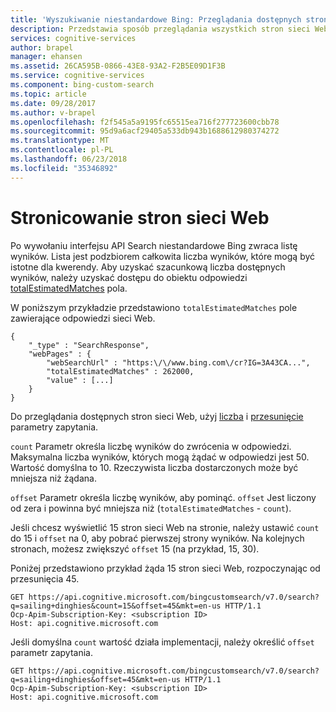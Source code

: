 ```yaml
---
title: 'Wyszukiwanie niestandardowe Bing: Przeglądania dostępnych stron sieci Web | Dokumentacja firmy Microsoft'
description: Przedstawia sposób przeglądania wszystkich stron sieci Web, która może zwrócić Bing.
services: cognitive-services
author: brapel
manager: ehansen
ms.assetid: 26CA595B-0866-43E8-93A2-F2B5E09D1F3B
ms.service: cognitive-services
ms.component: bing-custom-search
ms.topic: article
ms.date: 09/28/2017
ms.author: v-brapel
ms.openlocfilehash: f2f545a5a9195fc65515ea716f277723600cbb78
ms.sourcegitcommit: 95d9a6acf29405a533db943b1688612980374272
ms.translationtype: MT
ms.contentlocale: pl-PL
ms.lasthandoff: 06/23/2018
ms.locfileid: "35346892"
---
```

# <a name="paging-webpages"></a>Stronicowanie stron sieci Web 

Po wywołaniu interfejsu API Search niestandardowe Bing zwraca listę wyników. Lista jest podzbiorem całkowita liczba wyników, które mogą być istotne dla kwerendy. Aby uzyskać szacunkową liczba dostępnych wyników, należy uzyskać dostępu do obiektu odpowiedzi [totalEstimatedMatches](https://docs.microsoft.com/rest/api/cognitiveservices/bing-custom-search-api-v7-reference#totalestimatedmatches) pola.  
  
W poniższym przykładzie przedstawiono `totalEstimatedMatches` pole zawierające odpowiedzi sieci Web.  
  
```  
{
    "_type" : "SearchResponse",
    "webPages" : {
        "webSearchUrl" : "https:\/\/www.bing.com\/cr?IG=3A43CA...",
        "totalEstimatedMatches" : 262000,
        "value" : [...]
    }
}  
```  
  
Do przeglądania dostępnych stron sieci Web, użyj [liczba](https://docs.microsoft.com/rest/api/cognitiveservices/bing-custom-search-api-v7-reference#count) i [przesunięcie](https://docs.microsoft.com/rest/api/cognitiveservices/bing-custom-search-api-v7-reference#offset) parametry zapytania.  
  
`count` Parametr określa liczbę wyników do zwrócenia w odpowiedzi. Maksymalna liczba wyników, których mogą żądać w odpowiedzi jest 50. Wartość domyślna to 10. Rzeczywista liczba dostarczonych może być mniejsza niż żądana.

`offset` Parametr określa liczbę wyników, aby pominąć. `offset` Jest liczony od zera i powinna być mniejsza niż (`totalEstimatedMatches` - `count`).  
  
Jeśli chcesz wyświetlić 15 stron sieci Web na stronie, należy ustawić `count` do 15 i `offset` na 0, aby pobrać pierwszej strony wyników. Na kolejnych stronach, możesz zwiększyć `offset` 15 (na przykład, 15, 30).  
  
Poniżej przedstawiono przykład żąda 15 stron sieci Web, rozpoczynając od przesunięcia 45.  
  
```  
GET https://api.cognitive.microsoft.com/bingcustomsearch/v7.0/search?q=sailing+dinghies&count=15&offset=45&mkt=en-us HTTP/1.1  
Ocp-Apim-Subscription-Key: <subscription ID>
Host: api.cognitive.microsoft.com  
```  

Jeśli domyślna `count` wartość działa implementacji, należy określić `offset` parametr zapytania.  
  
```  
GET https://api.cognitive.microsoft.com/bingcustomsearch/v7.0/search?q=sailing+dinghies&offset=45&mkt=en-us HTTP/1.1  
Ocp-Apim-Subscription-Key: <subscription ID>  
Host: api.cognitive.microsoft.com  
```  

